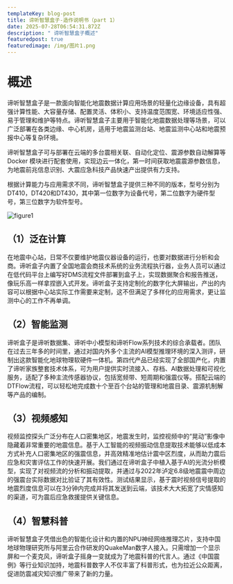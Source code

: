 ```yaml
---
templateKey: blog-post
title: 谛听智慧盒子-造作说明书（part 1）
date: 2025-07-28T06:54:31.872Z
description: " 谛听智慧盒子概述"
featuredpost: true
featuredimage: /img/图片1.png
---
```

# 概述

谛听智慧盒子是一款面向智能化地震数据计算应用场景的轻量化边缘设备，具有超强计算性能、大容量存储、配置灵活、体积小、支持温度范围宽、环境适应性强、易于管理和维护等特点。谛听智慧盒子主要用于智能化地震数据处理等场景，可以广泛部署在各类边缘、中心机房，适用于地震监测台站、地震监测中心站和地震预报中心等复杂环境。

谛听智慧盒子可与部署在云端的多台震相关联、自动化定位、震源参数自动解算等 Docker 模块进行配套使用，实现边云一体化，第一时间获取地震震源参数信息，为地震前兆信息识别、大震应急科技产品快速产出提供有力支持。

根据计算能力与应用需求不同，谛听智慧盒子提供三种不同的版本，型号分别为DT410，DT420和DT430，其中第一位数字为设备代号，第二位数字为硬件型号，第三位数字为软件型号。

![](/img/盒子型号.png "figure1")

## （1）泛在计算

在地震中心站，日常不仅要维护地震仪器设备的运行，也要对数据进行分析和会商。谛听盒子内置了全国地震会商技术系统的业务流程执行器，业务人员可以通过在低代码平台上编写好DMS流程文件部署到盒子上，实现数据聚合和报告推送，像玩乐高一样拿捏嵌入式开发。谛听盒子支持定制化的数字化大屏输出，产出的内容可以根据中心站实际工作需要来定制，这不但满足了多样化的应用需求，更让监测中心的工作不再单调。

## （2）智能监测

谛听盒子是谛听数据集、谛听中小模型和谛听Flow系列技术的综合承载者。团队在过去三年多的时间里，通过对国内外多个主流的AI模型推理环境的深入测评，研制出这款智能化地球物理软硬件一体机。第四代产品已经实现了全部国产化，内置了谛听家族整套技术体系，可为用户提供实时流接入、存档、AI数据处理和可视化服务，适配了多种主流传感器协议，包括宽频带、短周期和强震仪等。搭配云端的DTFlow流程，可以轻松地完成数十个至百个台站的管理和地震目录、震源机制解等产品的编制。

## （3）视频感知

视频监控探头广泛分布在人口密集地区，地震发生时，监控视频中的“晃动”影像中隐藏着非常重要的地震信息。基于人工智能的视频振动信息提取技术能够以低成本方式补充人口密集地区的强震信息，并高效精准地估计震中区烈度，从而助力震后应急和灾害评估工作的快速开展。我们通过在谛听盒子中植入基于AI的光流分析模型，实现了对视频流的分析和振动提取，并通过与2022年泸定6.8级地震震中周边的强震台实际数据对比验证了其有效性。测试结果显示，基于震时视频信号提取的地震烈度信息可以在3分钟内完成并将其发送到云端，该技术大大拓宽了灾情感知的渠道，可为震后应急救援提供关键信息。

## （4）智慧科普

谛听智慧盒子凭借出色的智能化设计和内置的NPU神经网络推理芯片，支持中国地球物理研究所与阿里云合作研发的QuakeMan数字人接入。只需增加一个显示屏和一个麦克风，谛听盒子摇身一变就成为了地震科普的代言人。通过《中国震例》等行业知识加持，地震科普数字人不仅丰富了科普形式，也为拉近公众距离，促进防震减灾知识推广带来了新的力量。